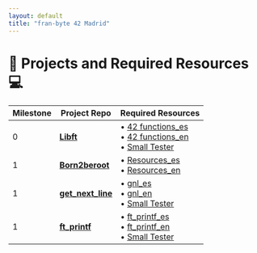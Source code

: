 ```yaml
---
layout: default
title: "fran-byte 42 Madrid"
---
```

# 🚀 Projects and Required Resources 💻

| Milestone | Project Repo         | Required Resources                          |
|------------------|------------------|---------------------------------------------|
| 0 | **[Libft](https://github.com/fran-byte/libft)** | • [42 functions_es](projects/libft_es.md)<br> • [42 functions_en](projects/libft_en.md) <br> • [Small Tester](https://github.com/fran-byte/42-libft-tester)|
| 1 | **[Born2beroot](https://github.com/fran-byte/born2beroot)** | • [Resources_es](projects/born2beroot_es.md)<br> • [Resources_en](projects/born2beroot_en.md) |
| 1 | **[get_next_line](https://github.com/fran-byte/born2beroot)** | • [gnl_es](projects/gnl_es.md)<br> • [gnl_en](projects/gnl_en.md) <br> • [Small Tester](https://github.com/fran-byte/42-gnl-tester)|
| 1 | **[ft_printf](https://github.com/fran-byte/born2beroot)** | • [ft_printf_es](projects/ft_printf_es.md)<br> • [ft_printf_en](projects/ft_printf_en.md) <br> • [Small Tester](https://github.com/fran-byte/42-ft_printf-tester)|


